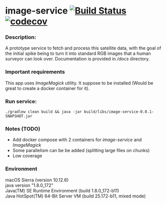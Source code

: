 image-service [![Build Status](https://travis-ci.org/VladimirYushkevich/image-service.svg?branch=master)](https://travis-ci.org/VladimirYushkevich/image-service)[![codecov](https://codecov.io/gh/VladimirYushkevich/image-service/branch/master/graph/badge.svg)](https://codecov.io/gh/VladimirYushkevich/image-service)
=
### Description:

A prototype service to fetch and process this satellite data, with the goal of the initial spike being to turn it into 
standard RGB images that a human surveyor can look over.
Documentation is provided in */docs* directory.

### Important requirements

This app uses *ImageMagick* utility. It suppose to be installed (Would be great to create a docker container for it).

### Run service:
```
./gradlew clean build && java -jar build/libs/image-service-0.0.1-SNAPSHOT.jar
```

### Notes (TODO)

* Add docker compose with 2 containers for *image-service* and *ImageMagick*
* Some parallelism can be be added (splitting large files on chunks)
* Low coverage

### Environment
macOS Sierra (version 10.12.6)  
java version "1.8.0_172"  
Java(TM) SE Runtime Environment (build 1.8.0_172-b11)  
Java HotSpot(TM) 64-Bit Server VM (build 25.172-b11, mixed mode)